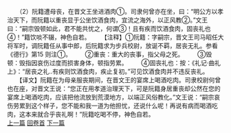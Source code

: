 　　（2）阮籍遭母丧，在晋文王坐进酒肉①。司隶何曾亦在坐，曰：“明公方以孝治天下，而阮籍以重丧显于公坐饮酒食肉，宜流之海外，以正风教②。”文王曰：“嗣宗毁顿如此，君不能共忧之，何谓③！且有疾而饮酒食肉，固丧礼也④！”籍饮啖不辍，神色自若。
　　【注释】①阮籍：字嗣宗，晋文王司马昭任大将军时，调阮籍任从事中郎，后阮籍求为步兵校尉，放诞不羁，居丧无礼。参看《德行》第15 则注①。
　　②重丧：重大的丧事，指父母之死。
　　③毁顿：毁指因哀伤过度而损害身体，顿指劳累。
　　④固丧礼也：按：《礼记·曲礼上》：“居丧之礼..有疾则饮酒食肉，疾止复初。”可见饮酒食肉并不违反丧礼。
　　【译文】阮籍在为母亲服丧期间，在晋文王的宴席上喝酒吃肉。司隶校尉何曾也在座，对晋文王说：“您正在用孝道治理天下，可是阮籍身居重丧却公然在您的宴席上喝酒吃肉，应该把他流放到荒漠地方，以端正风俗教化。”文王说：“嗣宗哀伤劳累到这个样子，您不能和我一道为他担忧，还说什么呢！再说有病而喝酒吃肉，这本来就合乎丧礼啊！”阮籍吃喝不停，神色自若。
<br>[上一篇](23_01) [回卷首](23_00) [下一篇](23_03)

